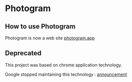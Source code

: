 Photogram
=========

How to use Photogram
--------------------
Photogram is now a web site [photogram.app](https://photogram.app?utm_source=github-readme)

Deprecated
----------
This project was based on chrome application technology.

Google stopped maintaining this technology : [announcement](https://blog.chromium.org/2016/08/from-chrome-apps-to-web.html)
